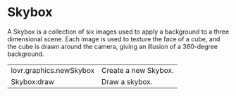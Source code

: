 <!--
category: reference
-->

Skybox
===

A Skybox is a collection of six images used to apply a background to a three dimensional scene.
Each image is used to texture the face of a cube, and the cube is drawn around the camera, giving
an illusion of a 360-degree background.

<table>
<tr>
  <td class="pre">lovr.graphics.newSkybox</td>
  <td>Create a new Skybox.</td>
</tr>

<tr>
  <td class="pre">Skybox:draw</td>
  <td>Draw a skybox.</td>
</tr>
</table>
